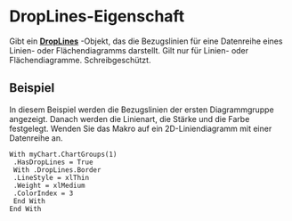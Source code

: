 
# DropLines-Eigenschaft

Gibt ein  **[DropLines](52fa64aa-0b0b-bbe1-1ec2-d866e2e35674.md)** -Objekt, das die Bezugslinien für eine Datenreihe eines Linien- oder Flächendiagramms darstellt. Gilt nur für Linien- oder Flächendiagramme. Schreibgeschützt.


## Beispiel

In diesem Beispiel werden die Bezugslinien der ersten Diagrammgruppe angezeigt. Danach werden die Linienart, die Stärke und die Farbe festgelegt. Wenden Sie das Makro auf ein 2D-Liniendiagramm mit einer Datenreihe an.


```
With myChart.ChartGroups(1) 
 .HasDropLines = True 
 With .DropLines.Border 
 .LineStyle = xlThin 
 .Weight = xlMedium 
 .ColorIndex = 3 
 End With 
End With
```

